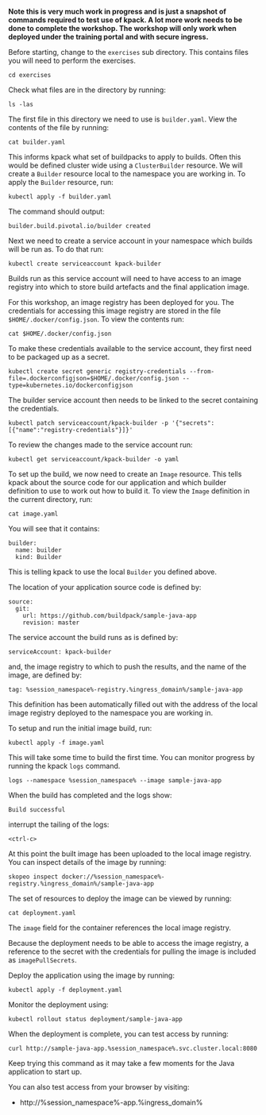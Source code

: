 **Note this is very much work in progress and is just a snapshot of commands required to test use of kpack. A lot more work needs to be done to complete the workshop. The workshop will only work when deployed under the training portal and with secure ingress.**

Before starting, change to the ``exercises`` sub directory. This contains files you will need to perform the exercises.

```execute-1
cd exercises
```

Check what files are in the directory by running:

```execute-1
ls -las
```

The first file in this directory we need to use is ``builder.yaml``. View the contents of the file by running:

```execute-1
cat builder.yaml
```

This informs kpack what set of buildpacks to apply to builds. Often this would be defined cluster wide using a ``ClusterBuilder`` resource. We will create a ``Builder`` resource local to the namespace you are working in. To apply the ``Builder`` resource, run:

```execute-1
kubectl apply -f builder.yaml
```

The command should output:

```
builder.build.pivotal.io/builder created
```

Next we need to create a service account in your namespace which builds will be run as. To do that run:

```execute-1
kubectl create serviceaccount kpack-builder
```

Builds run as this service account will need to have access to an image registry into which to store build artefacts and the final application image.

For this workshop, an image registry has been deployed for you. The credentials for accessing this image registry are stored in the file ``$HOME/.docker/config.json``. To view the contents run:

```execute-1
cat $HOME/.docker/config.json
```

To make these credentials available to the service account, they first need to be packaged up as a secret.

```execute-1
kubectl create secret generic registry-credentials --from-file=.dockerconfigjson=$HOME/.docker/config.json --type=kubernetes.io/dockerconfigjson
```

The builder service account then needs to be linked to the secret containing the credentials.

```execute-1
kubectl patch serviceaccount/kpack-builder -p '{"secrets":[{"name":"registry-credentials"}]}'
```

To review the changes made to the service account run:

```execute-1
kubectl get serviceaccount/kpack-builder -o yaml
```

To set up the build, we now need to create an ``Image`` resource. This tells kpack about the source code for our application and which builder definition to use to work out how to build it. To view the ``Image`` definition in the current directory, run:

```execute-1
cat image.yaml
```

You will see that it contains:

```
builder:
  name: builder
  kind: Builder
```

This is telling kpack to use the local ``Builder`` you defined above.

The location of your application source code is defined by:

```
source:
  git:
    url: https://github.com/buildpack/sample-java-app
    revision: master
```

The service account the build runs as is defined by:

```
serviceAccount: kpack-builder
```

and, the image registry to which to push the results, and the name of the image, are defined by:

```
tag: %session_namespace%-registry.%ingress_domain%/sample-java-app
```

This definition has been automatically filled out with the address of the local image registry deployed to the namespace you are working in.

To setup and run the initial image build, run:

```execute-1
kubectl apply -f image.yaml
```

This will take some time to build the first time. You can monitor progress by running the kpack ``logs`` command.

```execute-1
logs --namespace %session_namespace% --image sample-java-app
```

When the build has completed and the logs show:

```
Build successful
```

interrupt the tailing of the logs:

```execute-1
<ctrl-c>
```

At this point the built image has been uploaded to the local image registry. You can inspect details of the image by running:

```execute-1
skopeo inspect docker://%session_namespace%-registry.%ingress_domain%/sample-java-app
```

The set of resources to deploy the image can be viewed by running:

```execute-1
cat deployment.yaml
```

The ``image`` field for the container references the local image registry.

Because the deployment needs to be able to access the image registry, a reference to the secret with the credentials for pulling the image is included as ``imagePullSecrets``.

Deploy the application using the image by running:

```execute-1
kubectl apply -f deployment.yaml
```

Monitor the deployment using:

```execute-1
kubectl rollout status deployment/sample-java-app
```

When the deployment is complete, you can test access by running:

```execute-1
curl http://sample-java-app.%session_namespace%.svc.cluster.local:8080
```

Keep trying this command as it may take a few moments for the Java application to start up.

You can also test access from your browser by visiting:

* http://%session_namespace%-app.%ingress_domain%
